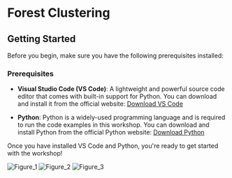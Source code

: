 # Forest Clustering

## Getting Started

Before you begin, make sure you have the following prerequisites installed:

### Prerequisites

- **Visual Studio Code (VS Code)**: A lightweight and powerful source code editor that comes with built-in support for Python. You can download and install it from the official website: [Download VS Code](https://code.visualstudio.com/)

- **Python**: Python is a widely-used programming language and is required to run the code examples in this workshop. You can download and install Python from the official Python website: [Download Python](https://www.python.org/downloads/)

Once you have installed VS Code and Python, you're ready to get started with the workshop!


![Figure_1](https://github.com/vishnurvt/Clustering/assets/135481873/bfd5c85f-8238-45b3-afc0-6618603105cf)
![Figure_2](https://github.com/vishnurvt/forest_clustering/assets/135481873/cd215944-aef5-4ca9-9272-3f9b6e6566c0)
![Figure_3](https://github.com/vishnurvt/forest_clustering/assets/135481873/f57a812a-a6af-454c-95fa-657e3d53b7f1)
